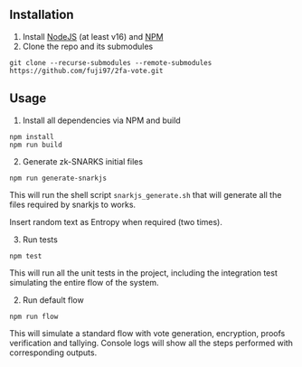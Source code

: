 ## Installation
1. Install [NodeJS](https://nodejs.org/it/) (at least v16) and [NPM](https://www.npmjs.com/)
2. Clone the repo and its submodules
```shell
git clone --recurse-submodules --remote-submodules https://github.com/fuji97/2fa-vote.git
```

## Usage
1. Install all dependencies via NPM and build
```shell
npm install
npm run build
```

2. Generate zk-SNARKS initial files
```shell
npm run generate-snarkjs
```
This will run the shell script `snarkjs_generate.sh` that will generate all the files required by snarkjs to works.

Insert random text as Entropy when required (two times).

3. Run tests
```shell
npm test
```
This will run all the unit tests in the project, including the integration test simulating the entire flow of the system.

2. Run default flow
```shell
npm run flow
```
This will simulate a standard flow with vote generation, encryption, proofs verification and tallying. 
Console logs will show all the steps performed with corresponding outputs.
